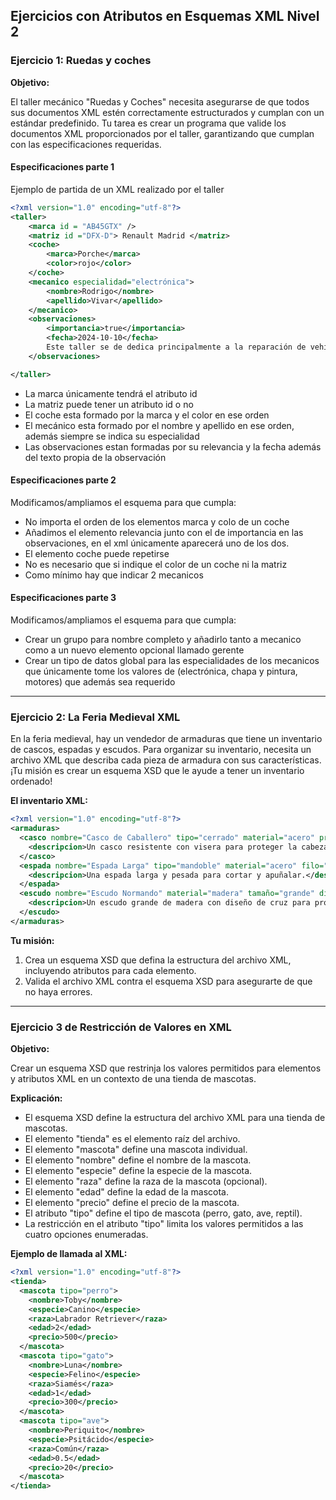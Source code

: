## Ejercicios con Atributos en Esquemas XML Nivel 2

### Ejercicio 1: Ruedas y coches
**Objetivo:**

El taller mecánico "Ruedas y Coches" necesita asegurarse de que todos sus documentos XML estén correctamente estructurados y cumplan con un estándar predefinido. Tu tarea es crear un programa que valide los documentos XML proporcionados por el taller, garantizando que cumplan con las especificaciones requeridas.

#### Especificaciones parte 1
Ejemplo de partida de un XML realizado por el taller

```xml
<?xml version="1.0" encoding="utf-8"?>
<taller>
    <marca id = "AB45GTX" />
    <matriz id ="DFX-D"> Renault Madrid </matriz>
    <coche>
        <marca>Porche</marca>
        <color>rojo</color>
    </coche>
    <mecanico especialidad="electrónica">
        <nombre>Rodrigo</nombre>
        <apellido>Vivar</apellido>
    </mecanico>
    <observaciones>
        <importancia>true</importancia>
        <fecha>2024-10-10</fecha>
        Este taller se de dedica principalmente a la reparación de vehículos de alta gama
    </observaciones>

</taller>

```


* La marca únicamente tendrá el atributo id
* La matriz puede tener un atributo id o no
* El coche esta formado por la marca y el color en ese orden
* El mecánico esta formado por el nombre y apellido en ese orden, además siempre se indica su especialidad
* Las observaciones estan formadas por su relevancia y la fecha además del texto propia de la observación

#### Especificaciones parte 2
Modificamos/ampliamos el esquema para que cumpla:


* No importa el orden de los elementos marca y colo de un coche
* Añadimos el elemento relevancia junto con el de importancia en las observaciones, en el xml únicamente aparecerá uno de los dos.
* El elemento coche puede repetirse 
* No es necesario que si indique el color de un coche ni la matriz 
* Como mínimo hay que indicar 2 mecanicos

#### Especificaciones parte 3
Modificamos/ampliamos el esquema para que cumpla:

* Crear un grupo para nombre completo y añadirlo tanto a mecanico como a un nuevo elemento opcional llamado gerente
* Crear un tipo de datos global para las especialidades de los mecanicos que únicamente tome los valores de (electrónica, chapa y pintura, motores) que además sea requerido 
  


----------------





### Ejercicio 2: La Feria Medieval XML

En la feria medieval, hay un vendedor de armaduras que tiene un inventario de cascos, espadas y escudos. Para organizar su inventario, necesita un archivo XML que describa cada pieza de armadura con sus características. ¡Tu misión es crear un esquema XSD que le ayude a tener un inventario ordenado!

**El inventario XML:**

```xml
<?xml version="1.0" encoding="utf-8"?>
<armaduras>
  <casco nombre="Casco de Caballero" tipo="cerrado" material="acero" precio="100 monedas">
    <descripcion>Un casco resistente con visera para proteger la cabeza del caballero.</descripcion>
  </casco>
  <espada nombre="Espada Larga" tipo="mandoble" material="acero" filo="doble" precio="80 monedas">
    <descripcion>Una espada larga y pesada para cortar y apuñalar.</descripcion>
  </espada>
  <escudo nombre="Escudo Normando" material="madera" tamaño="grande" diseño="escudo de cruz" precio="50 monedas">
    <descripcion>Un escudo grande de madera con diseño de cruz para proteger al caballero de flechas y lanzas.</descripcion>
  </escudo>
</armaduras>
```

**Tu misión:**

1. Crea un esquema XSD que defina la estructura del archivo XML, incluyendo atributos para cada elemento.
2. Valida el archivo XML contra el esquema XSD para asegurarte de que no haya errores.

----------------

### Ejercicio 3 de Restricción de Valores en XML

**Objetivo:**

Crear un esquema XSD que restrinja los valores permitidos para elementos y atributos XML en un contexto de una tienda de mascotas.

**Explicación:**

* El esquema XSD define la estructura del archivo XML para una tienda de mascotas.
* El elemento "tienda" es el elemento raíz del archivo.
* El elemento "mascota" define una mascota individual.
* El elemento "nombre" define el nombre de la mascota.
* El elemento "especie" define la especie de la mascota.
* El elemento "raza" define la raza de la mascota (opcional).
* El elemento "edad" define la edad de la mascota.
* El elemento "precio" define el precio de la mascota.
* El atributo "tipo" define el tipo de mascota (perro, gato, ave, reptil).
* La restricción en el atributo "tipo" limita los valores permitidos a las cuatro opciones enumeradas.

**Ejemplo de llamada al XML:**

```xml
<?xml version="1.0" encoding="utf-8"?>
<tienda>
  <mascota tipo="perro">
    <nombre>Toby</nombre>
    <especie>Canino</especie>
    <raza>Labrador Retriever</raza>
    <edad>2</edad>
    <precio>500</precio>
  </mascota>
  <mascota tipo="gato">
    <nombre>Luna</nombre>
    <especie>Felino</especie>
    <raza>Siamés</raza>
    <edad>1</edad>
    <precio>300</precio>
  </mascota>
  <mascota tipo="ave">
    <nombre>Periquito</nombre>
    <especie>Psitácido</especie>
    <raza>Común</raza>
    <edad>0.5</edad>
    <precio>20</precio>
  </mascota>
</tienda>
```
